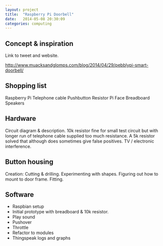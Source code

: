 ```yaml
---
layout: project
title:  "Raspberry Pi Doorbell"
date:   2014-05-08 20:30:09
categories: computing
---
```



Concept & inspiration
-------
Link to tweet and website.

http://www.muacksandglomps.com/blog/2014/04/29/pebblypi-smart-doorbell/


Shopping list
-------
Raspberry Pi
Telephone cable
Pushbutton
Resistor
Pi Face
Breadboard
Speakers


Hardware
-------
Circuit diagram & description. 10k resistor fine for small test circuit but with longer run of telephone cable supplied too much resistance. A 5k resistor solved that although does sometimes give false positives. TV / electronic interference.


Button housing
-------
Creation: Cutting & drilling. Experimenting with shapes. Figuring out how to mount to door frame. Fitting.


Software
-------
* Raspbian setup
* Initial prototype with breadboard & 10k resistor.
* Play sound
* Pushover
* Throttle
* Refactor to modules
* Thingspeak logs and graphs
